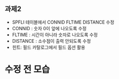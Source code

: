## 과제2

- SPFLI 테이블에서 CONNID FLTIME DISTANCE 수정
- CONNID : 숫자 0이 앞에 나오도록 수정
- FLTIME  : 시간이 아니라 숫자로 나오도록 수정
- DISTANCE : 소수점이 출력 안되도록 수정
- 힌트: 필드 카탈로그에서 필드 옵션 활용

# 수정 전 모습

